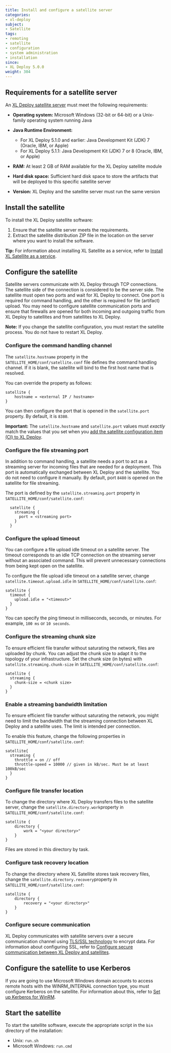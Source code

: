 ```yaml
---
title: Install and configure a satellite server
categories:
- xl-deploy
subject:
- Satellite
tags:
- remoting
- satellite
- configuration
- system administration
- installation
since:
- XL Deploy 5.0.0
weight: 304
---
```


## Requirements for a satellite server

An [XL Deploy satellite server](/xl-deploy/concept/getting-started-with-the-satellite-module.html) must meet the following requirements:

* **Operating system:** Microsoft Windows (32-bit or 64-bit) or a Unix-family operating system running Java

* **Java Runtime Environment:**
    * For XL Deploy 5.1.0 and earlier: Java Development Kit (JDK) 7 (Oracle, IBM, or Apple)
    * For XL Deploy 5.1.1: Java Development Kit (JDK) 7 or 8 (Oracle, IBM, or Apple)

* **RAM:** At least 2 GB of RAM available for the XL Deploy satellite module

* **Hard disk space:** Sufficient hard disk space to store the artifacts that will be deployed to this specific satellite server

* **Version:** XL Deploy and the satellite server must run the same version

## Install the satellite

To install the XL Deploy satellite software:

1. Ensure that the satellite server meets the requirements.
2. Extract the satellite distribution ZIP file in the location on the server where you want to install the software.

**Tip:** For information about installing XL Satellite as a service, refer to [Install XL Satellite as a service](/xl-deploy/how-to/install-satellite-service.html).

## Configure the satellite

Satellite servers communicate with XL Deploy through TCP connections. The satellite side of the connection is considered to be the server side. The satellite must open two ports and wait for XL Deploy to connect. One port is required for command handling, and the other is required for file (artifact) upload. You may need to configure satellite communication ports and ensure that firewalls are opened for both incoming and outgoing traffic from XL Deploy to satellites and from satellites to XL Deploy.

**Note:** If you change the satellite configuration, you must restart the satellite process. You do not have to restart XL Deploy.

### Configure the command handling channel

The `satellite.hostname` property in the `SATELLITE_HOME/conf/satellite.conf` file defines the command handling channel. If it is blank, the satellite will bind to the first host name that is resolved.

You can override the property as follows:

    satellite {
        hostname = <external IP / hostname>
    }

You can then configure the port that is opened in the `satellite.port` property. By default, it is `8380`.

**Important:** The `satellite.hostname` and `satellite.port` values must *exactly* match the values that you set when you [add the satellite configuration item (CI) to XL Deploy](/xl-deploy/how-to/add-a-satellite-server-to-xl-deploy.html).

### Configure the file streaming port

In addition to command handling, a satellite needs a port to act as a streaming server for incoming files that are needed for a deployment. This port is automatically exchanged between XL Deploy and the satellite. You do not need to configure it manually. By default, port `8480` is opened on the satellite for file streaming.

The port is defined by the `satellite.streaming.port` property in `SATELLITE_HOME/conf/satellite.conf`:

      satellite {
        streaming {
          port = <streaming port>
        }
      }

### Configure the upload timeout

You can configure a file upload idle timeout on a satellite server. The timeout corresponds to an idle TCP connection on the streaming server without an associated command. This will prevent unnecessary connections from being kept open on the satellite.

To configure the file upload idle timeout on a satellite server, change `satellite.timeout.upload.idle` in `SATELLITE_HOME/conf/satellite.conf`:

    satellite {
      timeout {
        upload.idle = "<timeout>"
      }
    }

You can specify the ping timeout in milliseconds, seconds, or minutes. For example, `100 ms` or `10 seconds`.

### Configure the streaming chunk size

To ensure efficient file transfer without saturating the network, files are uploaded by chunk. You can adjust the chunk size to adapt it to the topology of your infrastructure. Set the chunk size (in bytes) with `satellite.streaming.chunk-size` in `SATELLITE_HOME/conf/satellite.conf`:

    satellite {
      streaming {
        chunk-size = <chunk size>
      }
    }

### Enable a streaming bandwidth limitation

To ensure efficient file transfer without saturating the network, you might need to limit the bandwidth that the streaming connection between XL Deploy and a satellite uses. The limit is intended per connection.

To enable this feature, change the following properties in `SATELLITE_HOME/conf/satellite.conf`:

    satellite{
      streaming {
        throttle = on // off
        throttle-speed = 10000 // given in kB/sec. Must be at least 100kB/sec
      }
    }

### Configure file transfer location

To change the directory where XL Deploy transfers files to the satellite server, change the `satellite.directory.work`property in `SATELLITE_HOME/conf/satellite.conf`:

    satellite {
        directory {
            work = "<your directory>"
        }
    }

Files are stored in this directory by task.

### Configure task recovery location

To change the directory where XL Satellite stores task recovery files, change the `satellite.directory.recovery`property in `SATELLITE_HOME/conf/satellite.conf`:

    satellite {
        directory {
            recovery = "<your directory>"
        }
    }

### Configure secure communication

XL Deploy communicates with satellite servers over a secure communication channel using [TLS/SSL technology](http://en.wikipedia.org/wiki/Transport_Layer_Security) to encrypt data. For information about configuring SSL, refer to [Configure secure communication between XL Deploy and satellites](/xl-deploy/how-to/configure-secure-communication-with-a-satellite.html).

## Configure the satellite to use Kerberos

If you are going to use Microsoft Windows domain accounts to access remote hosts with the WINRM_INTERNAL connection type, you must configure Kerberos on the satellite. For information about this, refer to [Set up Kerberos for WinRM](/xl-platform/how-to/using-cifs-smb-winrm-and-telnet.html#set-up-kerberos-for-xl-deploy-satellite).

## Start the satellite

To start the satellite software, execute the appropriate script in the `bin` directory of the installation:

* Unix: `run.sh`
* Microsoft Windows: `run.cmd`
